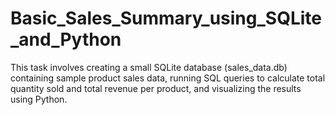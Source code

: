 # Basic_Sales_Summary_using_SQLite_and_Python
This task involves creating a small SQLite database (sales_data.db) containing sample product sales data, running SQL queries to calculate total quantity sold and total revenue per product, and visualizing the results using Python. 
